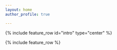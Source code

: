 ```yaml
---
layout: home
author_profile: true

---
```

{% include feature_row id="intro" type="center" %}

{% include feature_row %}
